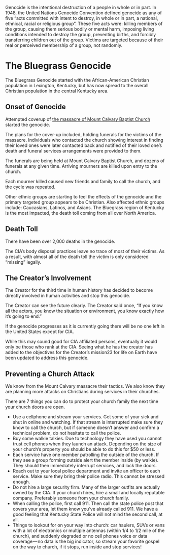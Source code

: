 Genocide is the intentional destruction of a people in whole or in part. In 1948, the United Nations Genocide Convention defined genocide as any of five “acts committed with intent to destroy, in whole or in part, a national, ethnical, racial or religious group”. These five acts were: killing members of the group, causing them serious bodily or mental harm, imposing living conditions intended to destroy the group, preventing births, and forcibly transferring children out of the group. Victims are targeted because of their real or perceived membership of a group, not randomly.

# The Bluegrass Genocide
The Bluegrass Genocide started with the African-American Christian population in Lexington, Kentucky, but has now spread to the overall Christian population in the central Kentucky area. 

## Onset of Genocide 
Attempted coverup of [the massacre of Mount Calvary Baptist Church](https://github.com/mission23/mission23/wiki/The-CIA-Massacre-of-Mount-Calvary-Baptist-Church) started the genocide.

The plans for the cover-up included, holding funerals for the victims of the massacre. Individuals who contacted the church showing interest in finding their loved ones were later contacted back and notified of their loved one’s death and funeral services arrangements were provided to them. 

The funerals are being held at Mount Calvary Baptist Church, and dozens of funerals at any given time. Arriving mourners are killed upon entry to the church.

Each mourner killed caused new friends and family to call the church, and the cycle was repeated. 

Other ethnic groups are starting to feel the effects of the genocide and the primary targeted group appears to be Christian. Also affected ethnic groups include: Caucasians, Latinos, and Asians. The Bluegrass region of Kentucky is the most impacted, the death toll coming from all over North America. 

## Death Toll
There have been over 2,000 deaths in the genocide. 

The CIA’s body disposal practices leave no trace of most of their victims. As a result, with almost all of the death toll the victim is only considered “missing” legally. 

## The Creator’s Involvement 
The Creator for the third time in human history has decided to become directly involved in human activities and stop this genocide.

The Creator can see the future clearly. The Creator said once, “If you know all the actors, you know the situation or environment, you know exactly how it’s going to end.”

If the genocide progresses as it is currently going there will be no one left in the United States except for CIA.  

While this may sound good for CIA affiliated persons, eventually it would only be those who rank at the CIA. Seeing what he has the creator has added to the objectives for the Creator’s mission23 for life on Earth have been updated to address this genocide. 

## Preventing a Church Attack
We know from the Mount Calvary massacre their tactics. We also know they are planning more attacks on Christians during services in their churches. 

There are 7 things you can do to protect your church family the next time your church doors are open.
* Use a cellphone and stream your services. Get some of your sick and shut in online and watching. If that stream is interrupted make sure they know to call the church, but if someone doesn’t answer and confirm a technical problem, do not hesitate to call the police.
* Buy some walkie talkies. Due to technology they have used you cannot trust cell phones when they launch an attack. Depending on the size of your church’s property you should be able to do this for $50 or less.
* Each service have one member patrolling the outside of the church. If they see a group forming outside alert the member inside (by walkie). They should then immediately interrupt services, and lock the doors.
* Reach out to your local police department and invite an officer to each service. Make sure they bring their police radio. This cannot be stressed enough.
* Do not hire a large security firm. Many of the larger outfits are actually owned by the CIA. If your church hires, hire a small and locally reputable company. Preferably someone from your church family.
* When calling the police, first call 911. Then call the state police post that covers your area, let them know you’ve already called 911. We have a good feeling that Kentucky State Police will not mind the second call, at all.
* Things to lookout for on your way into church: car haulers, SUVs or vans with a lot of electronics or multiple antennas (within 1/4 to 1/2 mile of the church), and suddenly degraded or no cell phones voice or data coverage — no data is the big indicator, so stream your favorite gospel on the way to church, if it stops, run inside and stop services!